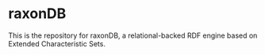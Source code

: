 # raxonDB
This is the repository for raxonDB, a relational-backed RDF engine based on Extended Characteristic Sets.
